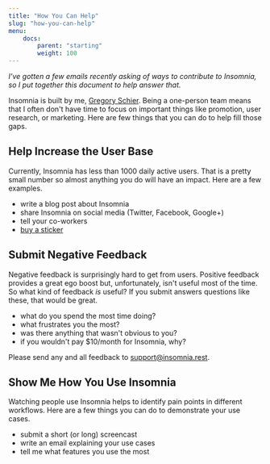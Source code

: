 ```yaml
---
title: "How You Can Help"
slug: "how-you-can-help"
menu:
    docs:
        parent: "starting"
        weight: 100
---
```


_I've gotten a few emails recently asking of ways to contribute to Insomnia, so 
I put together this document to help answer that._

Insomnia is built by me, [Gregory Schier](http://schier.co). Being a
one-person team means that I often don't have time to focus on important things
like promotion, user research, or marketing. Here are few things that you can 
do to help fill those gaps.


## Help Increase the User Base

Currently, Insomnia has less than 1000 daily active users. That is a pretty 
small number so almost anything you do will have an impact. Here are a
few examples.

- write a blog post about Insomnia
- share Insomnia on social media (Twitter, Facebook, Google+)
- tell your co-workers
- [buy a sticker](https://www.stickermule.com/ca/marketplace/8122-insomnia-rest-client)


## Submit Negative Feedback

Negative feedback is surprisingly hard to get from users. Positive feedback 
provides a great ego boost but, unfortunately, isn't useful most of the time.
So what kind of feedback _is_ useful? If you submit answers questions like
these, that would be great.

- what do you spend the most time doing?
- what frustrates you the most?
- was there anything that wasn't obvious to you?
- if you wouldn't pay $10/month for Insomnia, why?

Please send any and all feedback to 
[support@insomnia.rest](mailto:support@insomnia.rest).


## Show Me How You Use Insomnia

Watching people use Insomnia helps to identify pain points in different 
workflows. Here are a few things you can do to demonstrate your use cases.

- submit a short (or long) screencast
- write an email explaining your use cases
- tell me what features you use the most
